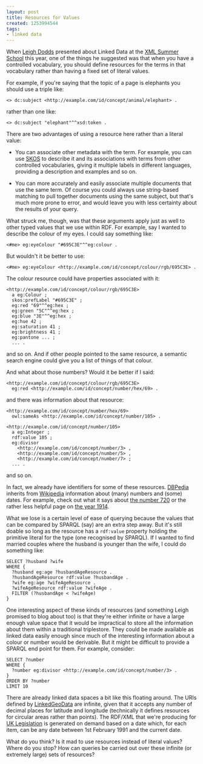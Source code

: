 ```yaml
---
layout: post
title: Resources for Values
created: 1253994544
tags:
- linked data
---
```

When [Leigh Dodds](http://www.ldodds.com/) presented about Linked Data at the [XML Summer School](http://www.xmlsummerschool.com/) this year, one of the things he suggested was that when you have a controlled vocabulary, you should define resources for the terms in that vocabulary rather than having a fixed set of literal values.

For example, if you're saying that the topic of a page is elephants you should use a triple like:

    <> dc:subject <http://example.com/id/concept/animal/elephant> .

rather than one like:

    <> dc:subject "elephant"^^xsd:token .

There are two advantages of using a resource here rather than a literal value:

  * You can associate other metadata with the term. For example, you can use [SKOS](http://www.w3.org/2004/02/skos/) to describe it and its associations with terms from other controlled vocabularies, giving it multiple labels in different languages, providing a description and examples and so on.
  
  * You can more accurately and easily associate multiple documents that use the same term. Of course you could always use string-based matching to pull together documents using the same subject, but that's much more prone to error, and would leave you with less certainty about the results of your query.

What struck me, though, was that these arguments apply just as well to other typed values that we use within RDF. For example, say I wanted to describe the colour of my eyes. I could say something like:

    <#me> eg:eyeColour "#695C3E"^^eg:colour .

But wouldn't it be better to use:

    <#me> eg:eyeColour <http://example.com/id/concept/colour/rgb/695C3E> .

The colour resource could have properties associated with it:

    <http://example.com/id/concept/colour/rgb/695C3E>
      a eg:Colour ;
      skos:prefLabel "#695C3E" ;
      eg:red "69"^^eg:hex ;
      eg:green "5C"^^eg:hex ;
      eg:blue "3E"^^eg:hex ;
      eg:hue 42 ;
      eg:saturation 41 ;
      eg:brightness 41 ;
      eg:pantone ... ;
      ... .

and so on. And if other people pointed to the same resource, a semantic search engine could give you a list of things of that colour.

And what about those numbers? Would it be better if I said:

    <http://example.com/id/concept/colour/rgb/695C3E>
      eg:red <http://example.com/id/concept/number/hex/69> .

and there was information about that resource:

    <http://example.com/id/concept/number/hex/69>
      owl:sameAs <http://example.com/id/concept/number/105> .
      
    <http://example.com/id/concept/number/105>
      a eg:Integer ;
      rdf:value 105 ;
      eg:divisor
        <http://example.com/id/concept/number/3> ,
        <http://example.com/id/concept/number/5> ,
        <http://example.com/id/concept/number/7> ;
      ... .

and so on.

In fact, we already have identifiers for some of these resources. [DBPedia](http://www.dbpedia.org) inherits from [Wikipedia](http://www.wikipedia.org) information about (many) numbers and (some) dates. For example, check out what it says about [the number 720](http://dbpedia.org/resource/720_%28number%29) or the rather less helpful page on [the year 1914](http://dbpedia.org/resource/1914).

What we lose is a certain level of ease of querying because the values that can be compared by SPARQL (say) are an extra step away. But it's still doable so long as the resource has a `rdf:value` property holding the primitive literal for the type (one recognised by SPARQL). If I wanted to find married couples where the husband is younger than the wife, I could do something like:

    SELECT ?husband ?wife
    WHERE {
      ?husband eg:age ?husbandAgeResource .
      ?husbandAgeResource rdf:value ?husbandAge .
      ?wife eg:age ?wifeAgeResource .
      ?wifeAgeResource rdf:value ?wifeAge .
      FILTER (?husbandAge < ?wifeAge)
    }

One interesting aspect of these kinds of resources (and something Leigh promised to blog about too) is that they're either infinite or have a large enough value space that it would be impractical to store all the information about them within a traditional triplestore. They could be made available as linked data easily enough since much of the interesting information about a colour or number would be derivable. But it might be difficult to provide a SPARQL end point for them. For example, consider:

    SELECT ?number
    WHERE {
      ?number eg:divisor <http://example.com/id/concept/number/3> .
    }
    ORDER BY ?number
    LIMIT 10

There are already linked data spaces a bit like this floating around. The URIs defined by [LinkedGeoData](http://linkedgeodata.org/) are infinite, given that it accepts any number of decimal places for latitude and longitude (technically it defines resources for circular areas rather than points). The RDF/XML that we're producing for [UK Legislation](http://www.legislation.gov.uk/) is generated on demand based on a date which, for each item, can be any date between 1st February 1991 and the current date.

What do you think? Is it mad to use resources instead of literal values? Where do you stop? How can queries be carried out over these infinite (or extremely large) sets of resources?
